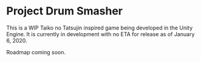 # Project Drum Smasher

This is a WIP Taiko no Tatsujin inspired game being developed in the Unity Engine. It is currently in development with no ETA for release as of January 6, 2020.


Roadmap coming soon.
